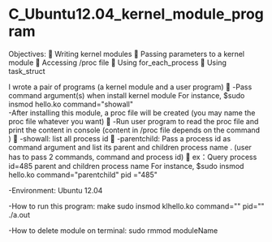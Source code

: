 # C_Ubuntu12.04_kernel_module_program
 Objectives:  
 Writing kernel modules  
 Passing parameters to a kernel module  
 Accessing /proc file  
 Using for_each_process  
 Using task_struct
 
I wrote a pair of programs (a kernel module and a user program)  
-Pass command argument(s) when install kernel module
  For instance,  $sudo insmod hello.ko command="showall"  
-After installing this module, a proc file will be created (you may name the proc file whatever you want)   
-Run user program to read the proc file and print the content in console (content in /proc file depends on the command )  
-showall: list all process id  
-parentchild: Pass a process id as command argument and list its parent and children process name . 
(user has to pass 2 commands, command and process id)  
ex：Query process id=485 parent and children process name
   For instance,  $sudo insmod hello.ko command="parentchild" pid ="485"  


-Environment: Ubuntu 12.04


-How to run this program:
make
sudo insmod klhello.ko command="" pid=""
./a.out

-How to delete module on terminal:
sudo rmmod moduleName

